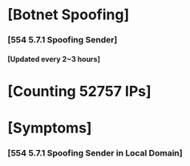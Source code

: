 # [Botnet Spoofing]
### [554 5.7.1 Spoofing Sender]
#### [Updated every 2~3 hours]

# [Counting 52757 IPs]

# [Symptoms] 
###   [554 5.7.1 Spoofing Sender in Local Domain]

